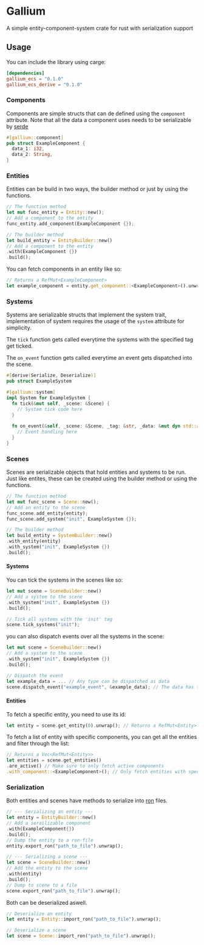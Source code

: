 # Gallium
A simple entity-component-system crate for rust with serialization support

## Usage
You can include the library using carge:
```toml
[dependencies]
gallium_ecs = "0.1.0"
gallium_ecs_derive = "0.1.0"
```

### Components
Components are simple structs that can de defined using the `component` attribute.
Note that all the data a component uses needs to be serializable by [serde](https://github.com/serde-rs/serde)

```rust
#[gallium::component]
pub struct ExampleComponent {
  data_1: i32,
  data_2: String,
}
```

### Entities
Entities can be build in two ways, the builder method or just by using the functions.

```rust
// The function method
let mut func_entity = Entity::new();
// Add a component to the entity
func_entity.add_component(ExampleComponent {});

// The builder method
let build_entity = EntityBuilder::new()
// Add a component to the entity
.with(ExampleComponent {})
.build();

```

You can fetch components in an entity like so:
```rust
// Returns a RefMut<ExampleComponent>
let example_component = entity.get_component::<ExampleComponent>().unwrap();
```

### Systems
Systems are serializable structs that implement the system trait,
implementation of system requires the usage of the `system` attribute for simplicity.

The `tick` function gets called everytime the systems with the specified tag get ticked.

The `on_event` function gets called everytime an event gets dispatched into the scene.

```rust
#[derive(Serialize, Deserialize)]
pub struct ExampleSystem

#[gallium::system]
impl System for ExampleSystem {
  fn tick(&mut self, _scene: &Scene) {
    // System tick code here
  }
  
  fn on_event(&self, _scene: &Scene, _tag: &str, _data: &mut dyn std::any::Any) {
    // Event handling here
  }
}

```

### Scenes
Scenes are serializable objects that hold entities and systems to be run.
Just like entites, these can be created using the builder method or using the functions.

```rust
// The function method
let mut func_scene = Scene::new();
// Add an entity to the scene
func_scene.add_entity(entity);
func_scene.add_system("init", ExampleSystem {});

// The builder method
let build_entity = SystemBuilder::new()
.with_entity(entity)
.with_system("init", ExampleSystem {})
.build();

```
#### Systems
You can tick the systems in the scenes like so:
```rust
let mut scene = SceneBuilder::new()
// Add a system to the scene
.with_system("init", ExampleSystem {})
.build();

// Tick all systems with the 'init' tag
scene.tick_systems("init");
```
you can also dispatch events over all the systems in the scene:
```rust
let mut scene = SceneBuilder::new()
// Add a system to the scene
.with_system("init", ExampleSystem {})
.build();

// Dispatch the event
let example_data = ... // Any type can be dispatched as data
scene.dispatch_event("example_event", &example_data); // The data has to be dispatched as a reference
```

#### Entities
To fetch a specific entity, you need to use its id:
```rust
let entity = scene.get_entity(0).unwrap(); // Returns a RefMut<Entity>
```

To fetch a list of entity with specific components, you can get all the entities and filter through the list:
```rust
// Returns a Vec<RefMut<Entity>>
let entities = scene.get_entities()
.are_active() // Make sure to only fetch active components
.with_component::<ExampleComponent>(); // Only fetch entities with specified components
```

### Serialization
Both entities and scenes have methods to serialize into [ron](https://github.com/ron-rs/ron) files.
```rust
// --- Serializing an entity ---
let entity = EntityBuilder::new()
// Add a serailizable component
.with(ExampleComponent{})
.build();
// Dump the entity to a ron-file
entity.export_ron("path_to_file").unwrap();

// --- Serializing a scene ---
let scene = SceneBuilder::new()
// Add the entity to the scene
.with(entity)
.build();
// Dump to scene to a file
scene.export_ron("path_to_file").unwrap();
```

Both can be deserialized aswell.
```rust
// Deserialize an entity
let entity = Entity::import_ron("path_to_file").unwrap();

// Deserialize a scene
let scene = Scene::import_ron("path_to_file").unwrap();
```
